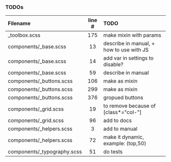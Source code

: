 ### TODOs
| Filename | line # | TODO
|:------|:------:|:------
| _toolbox.scss | 175 | make mixin with params
| components/_base.scss | 13 | describe in manual, + how to use with JS
| components/_base.scss | 14 | add var in settings to disable?
| components/_base.scss | 59 | describe in manual
| components/_buttons.scss | 106 | make as mixin
| components/_buttons.scss | 299 | make as mixin
| components/_buttons.scss | 376 | gropued buttons
| components/_grid.scss | 19 | to remove because of [class*="col-"]
| components/_grid.scss | 96 | add to docs
| components/_helpers.scss | 3 | add to manual
| components/_helpers.scss | 72 | make it dynamic, example: (top,50)
| components/_typography.scss | 51 | do tests